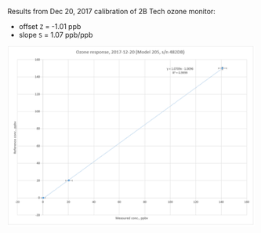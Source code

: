 Results from Dec 20, 2017 calibration of 2B Tech ozone monitor:
* offset `Z` = -1.01 ppb
* slope `S` = 1.07 ppb/ppb

![Ozone analyzer response](o3.png)
